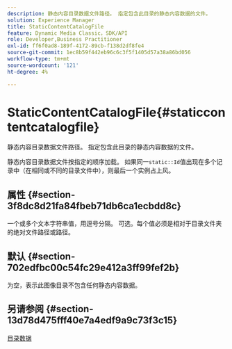 ```yaml
---
description: 静态内容目录数据文件路径。 指定包含此目录的静态内容数据的文件。
solution: Experience Manager
title: StaticContentCatalogFile
feature: Dynamic Media Classic，SDK/API
role: Developer,Business Practitioner
exl-id: ff6f0ad8-189f-4172-89cb-f138d2df8fe4
source-git-commit: 1ec8b59f442eb96c6c3f5f1405d57a38a86bd056
workflow-type: tm+mt
source-wordcount: '121'
ht-degree: 4%

---
```


# StaticContentCatalogFile{#staticcontentcatalogfile}

静态内容目录数据文件路径。 指定包含此目录的静态内容数据的文件。

静态内容目录数据文件按指定的顺序加载。 如果同一`static::Id`值出现在多个记录中（在相同或不同的目录文件中），则最后一个实例占上风。

## 属性 {#section-3f8dc8d21fa84fbeb71db6ca1ecbdd8c}

一个或多个文本字符串值，用逗号分隔。 可选。每个值必须是相对于目录文件夹的绝对文件路径或路径。

## 默认 {#section-702edfbc00c54fc29e412a3ff99fef2b}

为空，表示此图像目录不包含任何静态内容数据。

## 另请参阅 {#section-13d78d475fff40e7a4edf9a9c73f3c15}

[目录数据](../../../../../is-api/image-catalog/image-serving-api-ref/c-image-catalog-reference/c-overview/c-catalog-data-fields/c-catalog-data-fields.md#concept-b19581028ec44f98b9f5943624403d29)
